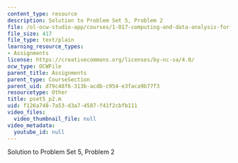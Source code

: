 ```yaml
---
content_type: resource
description: Solution to Problem Set 5, Problem 2
file: /ol-ocw-studio-app/courses/1-017-computing-and-data-analysis-for-environmental-applications-fall-2003/f126a7487a53d3a74587f41f2cbfb111_pset5_p2.m
file_size: 417
file_type: text/plain
learning_resource_types:
- Assignments
license: https://creativecommons.org/licenses/by-nc-sa/4.0/
ocw_type: OCWFile
parent_title: Assignments
parent_type: CourseSection
parent_uid: d79c48f6-313b-acdb-c954-e3faca9b77f3
resourcetype: Other
title: pset5_p2.m
uid: f126a748-7a53-d3a7-4587-f41f2cbfb111
video_files:
  video_thumbnail_file: null
video_metadata:
  youtube_id: null
---
```

Solution to Problem Set 5, Problem 2